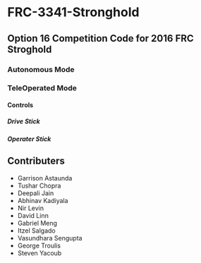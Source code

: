 # FRC-3341-Stronghold


## Option 16 Competition Code for 2016 FRC Stroghold

### Autonomous Mode

### TeleOperated Mode

#### Controls

##### Drive Stick

##### Operater Stick


## Contributers
* Garrison Astaunda
* Tushar Chopra
* Deepali Jain
* Abhinav Kadiyala
* Nir Levin
* David Linn
* Gabriel Meng
* Itzel Salgado
* Vasundhara Sengupta
* George Troulis
* Steven Yacoub
